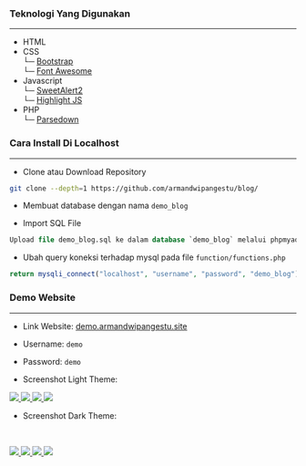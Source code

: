 ### Teknologi Yang Digunakan

<hr>

- HTML
- CSS <br>
  └─ [Bootstrap](https://getbootstrap.com/)<br>
  └─ [Font Awesome](https://fontawesome.com/)
- Javascript <br>
  └─ [SweetAlert2](https://sweetalert2.github.io/)<br>
  └─ [Highlight JS](https://highlightjs.org/)
- PHP <br>
  └─ [Parsedown](https://github.com/erusev/parsedown)

### Cara Install Di Localhost

<hr>

- Clone atau Download Repository

```bash
git clone --depth=1 https://github.com/armandwipangestu/blog/
```

- Membuat database dengan nama `demo_blog`

- Import SQL File

```sql
Upload file demo_blog.sql ke dalam database `demo_blog` melalui phpmyadmin

```

- Ubah query koneksi terhadap mysql pada file `function/functions.php`

```php
return mysqli_connect("localhost", "username", "password", "demo_blog");
```

### Demo Website

<hr>

- Link Website: [demo.armandwipangestu.site](http://armandwipangestu.rf.gd/demo_blog/)

- Username: `demo`
- Password: `demo`

- Screenshot Light Theme:
  <br>

<a href="https://user-images.githubusercontent.com/64394320/180656970-4e48cbf6-9a76-4142-9d96-023ed6d1df12.png" target="_blank">
  <img src="https://user-images.githubusercontent.com/64394320/180656970-4e48cbf6-9a76-4142-9d96-023ed6d1df12.png" />
</a>

<a href="https://user-images.githubusercontent.com/64394320/180656969-035dbdb8-ff9b-4d01-ade1-b776da9b5dd5.png" target="_blank">
  <img src="https://user-images.githubusercontent.com/64394320/180656969-035dbdb8-ff9b-4d01-ade1-b776da9b5dd5.png" />
</a>

<a href="https://user-images.githubusercontent.com/64394320/180656967-d00301e2-ff9b-4f13-b16a-a39b2db9e517.png" target="_blank">
  <img src="https://user-images.githubusercontent.com/64394320/180656967-d00301e2-ff9b-4f13-b16a-a39b2db9e517.png" />
</a>

<a href="https://user-images.githubusercontent.com/64394320/180656965-e8a8edf9-565a-499e-b4de-5c502b2fe223.png" target="_blank">
  <img src="https://user-images.githubusercontent.com/64394320/180656965-e8a8edf9-565a-499e-b4de-5c502b2fe223.png" />
</a>

- Screenshot Dark Theme:

  <br>

<a href="https://user-images.githubusercontent.com/64394320/180656764-7dd6dc0b-476e-4d0d-af93-563f8624c689.png" target="_blank">
  <img src="https://user-images.githubusercontent.com/64394320/180656764-7dd6dc0b-476e-4d0d-af93-563f8624c689.png" />
</a>

<a href="https://user-images.githubusercontent.com/64394320/180656803-40723d5a-fa8b-4b88-a4af-0a577552ed57.png" target="_blank">
  <img src="https://user-images.githubusercontent.com/64394320/180656803-40723d5a-fa8b-4b88-a4af-0a577552ed57.png" />
</a>

<a href="https://user-images.githubusercontent.com/64394320/180656852-b3e81699-2022-4513-914e-6f7305ed6a4c.png" target="_blank">
  <img src="https://user-images.githubusercontent.com/64394320/180656852-b3e81699-2022-4513-914e-6f7305ed6a4c.png" />
</a>

<a href="https://user-images.githubusercontent.com/64394320/180656884-a0d3857c-33f3-4f5e-b4c0-d73598967bf3.png" target="_blank">
  <img src="https://user-images.githubusercontent.com/64394320/180656884-a0d3857c-33f3-4f5e-b4c0-d73598967bf3.png" />
</a>
